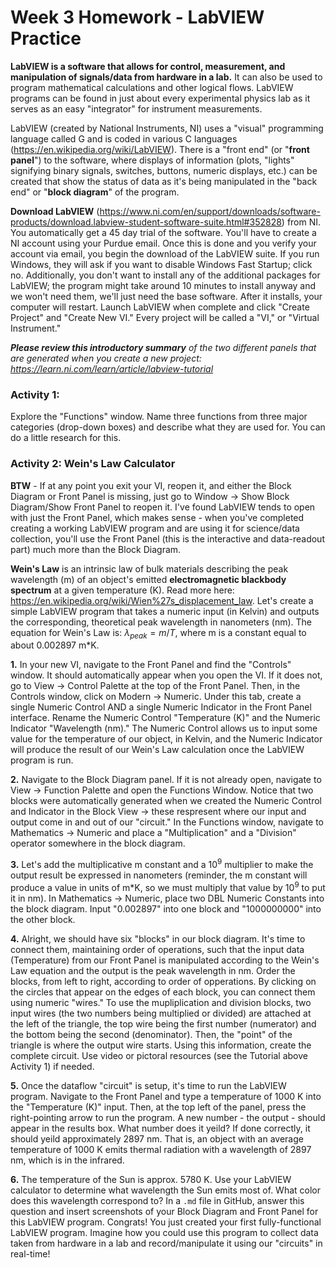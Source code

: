 # Week 3 Homework - LabVIEW Practice 

**LabVIEW is a software that allows for control, measurement, and manipulation of signals/data from hardware in a lab.** It can also be used to program mathematical calculations and other logical flows. LabVIEW programs can be found in just about every experimental physics lab as it serves as an easy "integrator" for instrument measurements.

LabVIEW (created by National Instruments, NI) uses a "visual" programming language called G and is coded in various C languages (https://en.wikipedia.org/wiki/LabVIEW). There is a "front end" (or "**front panel**") to the software, where displays of information (plots, "lights" signifying binary signals, switches, buttons, numeric displays, etc.) can be created that show the status of data as it's being manipulated in the "back end" or "**block diagram**" of the program. 

**Download LabVIEW** (https://www.ni.com/en/support/downloads/software-products/download.labview-student-software-suite.html#352828) from NI. You automatically get a 45 day trial of the software. You'll have to create a NI account using your Purdue email. Once this is done and you verify your account via email, you begin the download of the LabVIEW suite. If you run Windows, they will ask if you want to disable Windows Fast Startup; click no. Additionally, you don't want to install any of the additional packages for LabVIEW; the program might take around 10 minutes to install anyway and we won't need them, we'll just need the base software. After it installs, your computer will restart. Launch LabVIEW when complete and click "Create Project" and "Create New VI." Every project will be called a "VI," or "Virtual Instrument." 

***Please review this introductory summary** of the two different panels that are generated when you create a new project: https://learn.ni.com/learn/article/labview-tutorial*

### **Activity 1:**

Explore the "Functions" window. Name three functions from three major categories (drop-down boxes) and describe what they are used for. You can do a little research for this. 

### **Activity 2: Wein's Law Calculator**

**BTW** - If at any point you exit your VI, reopen it, and either the Block Diagram or Front Panel is missing, just go to Window -> Show Block Diagram/Show Front Panel to reopen it. I've found LabVIEW tends to open with just the Front Panel, which makes sense - when you've completed creating a working LabVIEW program and are using it for science/data collection, you'll use the Front Panel (this is the interactive and data-readout part) much more than the Block Diagram. 

**Wein's Law** is an intrinsic law of bulk materials describing the peak wavelength (m) of an object's emitted **electromagnetic blackbody spectrum** at a given temperature (K). Read more here: https://en.wikipedia.org/wiki/Wien%27s_displacement_law. Let's create a simple LabVIEW program that takes a numeric input (in Kelvin) and outputs the corresponding, theoretical peak wavelength in nanometers (nm). The equation for Wein's Law is: $\lambda_{peak} = m/T$, where m is a constant equal to about 0.002897 m*K. 

**1.** In your new VI, navigate to the Front Panel and find the "Controls" window. It should automatically appear when you open the VI. If it does not, go to View -> Control Palette at the top of the Front Panel. Then, in the Controls window, click on Modern -> Numeric. Under this tab, create a single Numeric Control AND a single Numeric Indicator in the Front Panel interface. Rename the Numeric Control "Temperature (K)" and the Numeric Indicator "Wavelength (nm)." The Numeric Control allows us to input some value for the temperature of our object, in Kelvin, and the Numeric Indicator will produce the result of our Wein's Law calculation once the LabVIEW program is run.

**2.** Navigate to the Block Diagram panel. If it is not already open, navigate to View -> Function Palette and open the Functions Window. Notice that two blocks were automatically generated when we created the Numeric Control and Indicator in the Block View -> these respresent where our input and output come in and out of our "circuit." In the Functions window, navigate to Mathematics -> Numeric and place a "Multiplication" and a "Division" operator somewhere in the block diagram.

**3.** Let's add the multiplicative m constant and a $10^9$ multiplier to make the output result be expressed in nanometers (reminder, the m constant will produce a value in units of m*K, so we must multiply that value by $10^9$ to put it in nm). In Mathematics -> Numeric, place two DBL Numeric Constants into the block diagram. Input "0.002897" into one block and "1000000000" into the other block. 

**4.** Alright, we should have six "blocks" in our block diagram. It's time to connect them, maintaining order of operations, such that the input data (Temperature) from our Front Panel is manipulated according to the Wein's Law equation and the output is the peak wavelength in nm. Order the blocks, from left to right, according to order of opperations. By clicking on the circles that appear on the edges of each block, you can connect them using numeric "wires." To use the mupliplication and division blocks, two input wires (the two numbers being multiplied or divided) are attached at the left of the triangle, the top wire being the first number (numerator) and the bottom being the second (denominator). Then, the "point" of the triangle is where the output wire starts. Using this information, create the complete circuit. Use video or pictoral resources (see the Tutorial above Activity 1) if needed.

**5.** Once the dataflow "circuit" is setup, it's time to run the LabVIEW program. Navigate to the Front Panel and type a temperature of 1000 K into the "Temperature (K)" input. Then, at the top left of the panel, press the right-pointing arrow to run the program. A new number - the output - should appear in the results box. What number does it yeild? If done correctly, it should yeild approximately 2897 nm. That is, an object with an average temperature of 1000 K emits thermal radiation with a wavelength of 2897 nm, which is in the infrared.

**6.** The temperature of the Sun is approx. 5780 K. Use your LabVIEW calculator to determine what wavelength the Sun emits most of. What color does this wavelength correspond to? In a `.md` file in GitHub, answer this question and insert screenshots of your Block Diagram and Front Panel for this LabVIEW program. Congrats! You just created your first fully-functional LabVIEW program. Imagine how you could use this program to collect data taken from hardware in a lab and record/manipulate it using our "circuits" in real-time!








